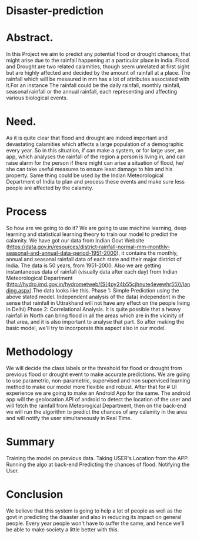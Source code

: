 # Disaster-prediction
# Abstract.
In this Project we aim to predict any potential flood or drought chances, that might arise due to the rainfall happening at a particular place in india. Flood and Drought are two related calamities, though seem unrelated at first sight but are highly affected and decided by the amount of rainfall at a place. The rainfall which will be mesaured in mm has a lot of attributes associated with it.For an instance The rainfall could be the daily rainfall, monthly rainfall, seasonal rainfall or the annual rainfall, each representing and affecting various biological events.



# Need.
As it is quite clear that flood and drought are indeed important and devastating calamities which affects a large population of a demographic every year. So in this situation, if can make a system, or for large user, an app, which analyses the rainfall of the region a person is living in, and can raise alarm for the person if there might can arise a situation of flood, he/ she can take useful measures to ensure least damage to him and his property. Same thing could be used by the Indian Meteorological Department of India to plan and process these events and make sure less people are affected by the calamity.


# Process
So how are we going to do it? We are going to use machine learning, deep learning and statistical learning theory to train our model to predict the calamity. We have got our data from Indian Govt Website (https://data.gov.in/resources/district-rainfall-normal-mm-monthly-seasonal-and-annual-data-period-1951-2000), it contains the monthly, annual and seasonal rainfall data of each state and their major district of India. The data is 50 years, from 1951-2000. Also we are getting instantaneous data of rainfall (visually data after each day) from Indian Meteorological Department (http://hydro.imd.gov.in/hydrometweb/(S(4py24b55cjhnute4evewhr55))/landing.aspx).The data looks like this.
Phase 1:
Simple Prediction using the above stated model. Independent analysis of the data( independent in the sense that rainfall in Uttrakhand will not have any effect on the people living in Delhi)
Phase 2:
Correlational Analysis.
It is quite possible that a heavy rainfall in North can bring flood in all the areas which are in the vicinity of that area, and it is also important to analyse that part. So after making the basic model, we'll try to incorporate this aspect also in our model.


# Methodology
We will decide the class labels or the threshold for flood or drought from previous flood or drought event to make accurate predictions. We are going to use parametric, non-parametric, supervised and non supervised learning method to make our model more flexible and robust.
After that for # UI experience we are going to make an Android App for the same. The android app will the geolocation API of android to detect the location of the user and will fetch the rainfall from Meteorogical Department, then on the back-end we will run the algorithm to predict the chances of any calamity in the area and will notify the user simultaneously in Real Time.


# Summary
Training the model on previous data.
Taking USER's Location from the APP.
Running the algo at back-end
Predicting the chances of flood.
Notifying the User.


# Conclusion
We believe that this system is going to help a lot of people as well as the govt in predicting the disaster and also in reducing its impact on general people. Every year people won't have to suffer the same, and hence we'll be able to make society a little better with this.


